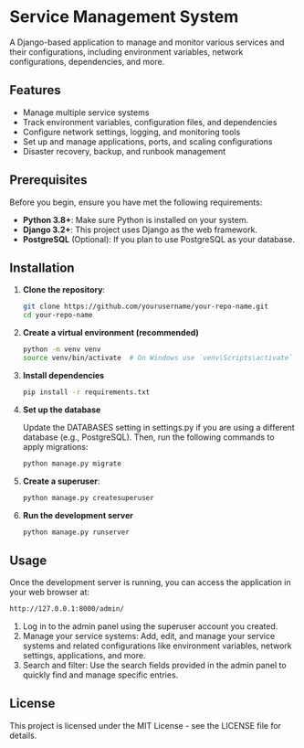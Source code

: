 # Service Management System

A Django-based application to manage and monitor various services and their configurations, including environment variables, network configurations, dependencies, and more.

## Features

- Manage multiple service systems
- Track environment variables, configuration files, and dependencies
- Configure network settings, logging, and monitoring tools
- Set up and manage applications, ports, and scaling configurations
- Disaster recovery, backup, and runbook management

## Prerequisites

Before you begin, ensure you have met the following requirements:

- **Python 3.8+**: Make sure Python is installed on your system.
- **Django 3.2+**: This project uses Django as the web framework.
- **PostgreSQL** (Optional): If you plan to use PostgreSQL as your database.

## Installation

1. **Clone the repository**:

    ```bash
    git clone https://github.com/yourusername/your-repo-name.git
    cd your-repo-name

    `````

2. **Create a virtual environment (recommended)**

    ```bash
    python -m venv venv
    source venv/bin/activate  # On Windows use `venv\Scripts\activate`
    ```

3. **Install dependencies**

    ```bash
    pip install -r requirements.txt
    ```

4. **Set up the database**

    Update the DATABASES setting in settings.py if you are using a different database (e.g., PostgreSQL).
    Then, run the following commands to apply migrations:

      ```bash
      python manage.py migrate
      ```

5. **Create a superuser**:

    ```bash
    python manage.py createsuperuser
    ```

6. **Run the development server**

    ```bash
    python manage.py runserver
    ```

## Usage

Once the development server is running, you can access the application in your web browser at:

```bash
http://127.0.0.1:8000/admin/
```

1. Log in to the admin panel using the superuser account you created.
2. Manage your service systems: Add, edit, and manage your service systems and related configurations like environment variables, network settings, applications, and more.
3. Search and filter: Use the search fields provided in the admin panel to quickly find and manage specific entries.

## License

This project is licensed under the MIT License - see the LICENSE file for details.
